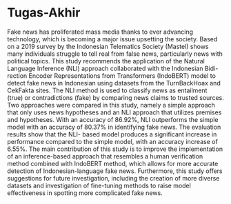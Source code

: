# Tugas-Akhir

Fake news has proliferated mass media thanks to ever advancing technology, which is becoming a major issue upsetting the society. Based on a 2019 survey by the Indonesian Telematics Society (Mastel) shows many individuals struggle to tell real from false news, particularly news with political topics. This study recommends the application of the Natural Language Inference (NLI) approach collaborated with the Indonesian Bidi- rection Encoder Representations from Transformers (IndoBERT) model to detect fake news in Indonesian using datasets from the TurnBackHoax and CekFakta sites. The NLI method is used to classify news as entailment (true) or contradictions (fake) by comparing news claims to trusted sources. Two approaches were compared in this study, namely a simple approach that only uses news hypotheses and an NLI approach that utilizes premises and hypotheses. With an accuracy of 86.92%, NLI outperforms the simple model with an accuracy of 80.37% in identifying fake news. The evaluation results show that the NLI- based model produces a significant increase in performance compared to the simple model, with an accuracy increase of 6.55%. The main contribution of this study is to improve the implementation of an inference-based approach that resembles a human verification method combined with IndoBERT method, which allows for more accurate detection of Indonesian-language fake news. Furthermore, this study offers suggestions for future investigation, including the creation of more diverse datasets and investigation of fine-tuning methods to raise model effectiveness in spotting more complicated fake news.
